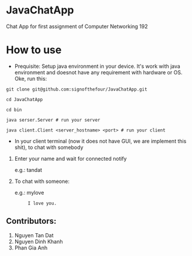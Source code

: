 # JavaChatApp
Chat App for first assignment of Computer Networking 192

# How to use
- Prequisite: Setup java environment in your device. It's work with java environment and doesnot have any requirement with hardware or OS.
Oke, run this:

```git clone git@github.com:signofthefour/JavaChatApp.git```

```cd JavaChatApp```

```cd bin```

```java serser.Server # run your server```

```java client.Client <server_hostname> <port> # run your client```

- In your client terminal (now it does not have GUI, we are implement this shit), to chat with somebody
1. Enter your name and wait for connected notify
 
	 e.g.: tandat
2. To chat with someone: <nameOfSomeOne> <Enter> <yourMessage> <Enter>
  
	e.g.: 	mylove

        	I love you.



## Contributors:
1. Nguyen Tan Dat
2. Nguyen Dinh Khanh
3. Phan Gia Anh
